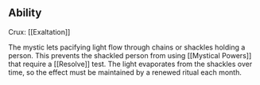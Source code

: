 ## Ability
Crux: [[Exaltation]]

The mystic lets pacifying light flow through chains or shackles holding a person. This prevents the shackled person from using [[Mystical Powers]] that require a [[Resolve]] test. The light evaporates from the shackles over time, so the effect must be maintained by a renewed ritual each month.